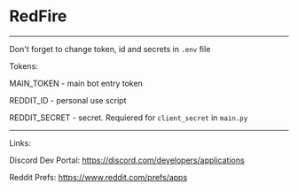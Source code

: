 # RedFire

-----------
Don't forget to change token, id and secrets in `.env` file

Tokens:

MAIN_TOKEN - main bot entry token

REDDIT_ID - personal use script

REDDIT_SECRET - secret. Requiered for `client_secret` in `main.py`

------------
Links:

Discord Dev Portal: https://discord.com/developers/applications

Reddit Prefs: https://www.reddit.com/prefs/apps

